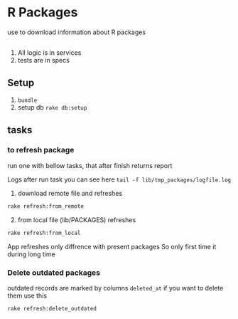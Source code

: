 # R Packages
use to download information about R packages

##
1. All logic is in services
1. tests are in specs

## Setup
1. `bundle`
1. setup db `rake db:setup`

## tasks 
### to refresh package
run one with bellow tasks, that after finish returns report

Logs after run task you can see here
 `tail -f lib/tmp_packages/logfile.log`
 
1. download remote file and refreshes
```bash
rake refresh:from_remote
```
2. from local file (lib/PACKAGES) refreshes
```bash
rake refresh:from_local
```

App refreshes only diffrence with present packages
So only first time it during long time

### Delete outdated packages
outdated records are marked by columns `deleted_at` if you want to delete them use this
```bash
rake refresh:delete_outdated
```
